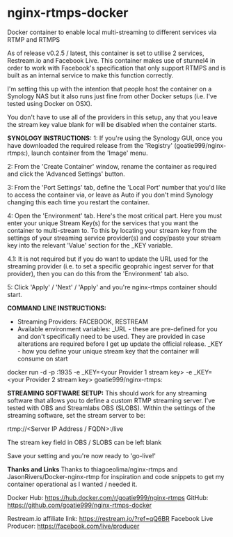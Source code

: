 # nginx-rtmps-docker
Docker container to enable local multi-streaming to different services via RTMP and RTMPS

As of release v0.2.5 / latest, this container is set to utilise 2 services, Restream.io and Facebook Live.  This container makes use of stunnel4 in order to work with Facebook's specification that only support RTMPS and is built as an internal service to make this function correctly.

I'm setting this up with the intention that people host the container on a Synology NAS but it also runs just fine from other Docker setups (i.e. I've tested using Docker on OSX).

You don't have to use all of the providers in this setup, any that you leave the stream key value blank for will be disabled when the container starts.



**SYNOLOGY INSTRUCTIONS:**
1: If you're using the Synology GUI, once you have downloaded the required release from the 'Registry' (goatie999/nginx-rtmps:<tag>), launch container from the 'Image' menu.

2: From the 'Create Container' window, rename the container as required and click the 'Advanced Settings' button.

3: From the 'Port Settings' tab, define the 'Local Port' number that you'd like to access the container via, or leave as Auto if you don't mind Synology changing this each time you restart the container.

4: Open the 'Environment' tab.  Here's the most critical part.  Here you must enter your unique Stream Key(s) for the services that you want the container to multi-stream to.  To this by locating your stream key from the settings of your streaming service provider(s) and copy/paste your stream key into the relevant 'Value' section for the <provider>_KEY variable.
  
4.1: It is not required but if you do want to update the URL used for the streaming provider (i.e. to set a specific geoprahic ingest server for that provider), then you can do this from the 'Environment' tab also.

5: Click 'Apply' / 'Next' / 'Apply' and you're nginx-rtmps container should start.



**COMMAND LINE INSTRUCTIONS:**
* Streaming Providers: FACEBOOK, RESTREAM
* Available environment variables:
    <Provider>_URL - these are pre-defined for you and don't specifically need to be used.  They are provided in case alterations are required before I get up update the official release.
    <Provider>_KEY - how you define your unique stream key that the container will consume on start

docker run -d -p <your port>:1935 -e <Provider1>_KEY=<your Provider 1 stream key> -e <Provider2>_KEY=<your Provider 2 stream key> goatie999/nginx-rtmps:<tag>



**STREAMING SOFTWARE SETUP:**
This should work for any streaming software that allows you to define a custom RTMP streaming server.  I've tested with OBS and Streamlabs OBS (SLOBS).  Within the settings of the streaming software, set the stream server to be:

rtmp://<Server IP Address / FQDN>:<Chosen Port Number>/live

The stream key field in OBS / SLOBS can be left blank

Save your setting and you're now ready to 'go-live!'




**Thanks and Links**
Thanks to thiagoeolima/nginx-rtmps and JasonRivers/Docker-nginx-rtmp for inspiration and code snippets to get my container operational as I wanted / needed it.

Docker Hub: https://hub.docker.com/r/goatie999/nginx-rtmps
GitHub: https://github.com/goatie999/nginx-rtmps-docker

Restream.io affiliate link: https://restream.io/?ref=qQ6BR
Facebook Live Producer: https://facebook.com/live/producer
